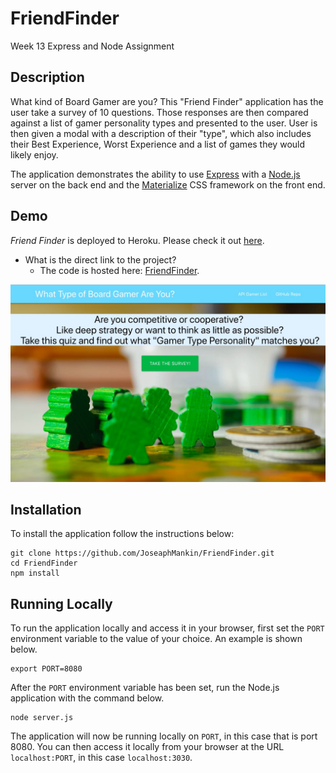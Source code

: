 # FriendFinder
Week 13 Express and Node Assignment

## Description

What kind of Board Gamer are you? This "Friend Finder" application has the user take a survey of 10 questions. Those responses are then compared against a list of gamer personality types and presented to the user. User is then given a modal with a description of their "type", which also includes their Best Experience, Worst Experience and a list of games they would likely enjoy.

The application demonstrates the ability to use [Express](https://expressjs.com/) with a [Node.js](https://nodejs.org/en/) server on the back end and the [Materialize](http://materializecss.com/) CSS framework on the front end.

## Demo
	
*Friend Finder* is deployed to Heroku. Please check it out [here](https://friendfinder-mankin.herokuapp.com/).

- What is the direct link to the project?
  * The code is hosted here: [FriendFinder](https://github.com/JoseaphMankin/FriendFinder).

![Alt text](app/public/images/FriendFinderScreen.jpg?raw=true "FriendFinder Screenshot")

## Installation

To install the application follow the instructions below:

	git clone https://github.com/JoseaphMankin/FriendFinder.git
	cd FriendFinder
	npm install
	
## Running Locally

To run the application locally and access it in your browser, first set the `PORT` environment variable to the value of your choice. An example is shown below.

	export PORT=8080
	
After the `PORT` environment variable has been set, run the Node.js application with the command below.

	node server.js
	
The application will now be running locally on `PORT`, in this case that is port 8080. You can then access it locally from your browser at the URL `localhost:PORT`, in this case `localhost:3030`.